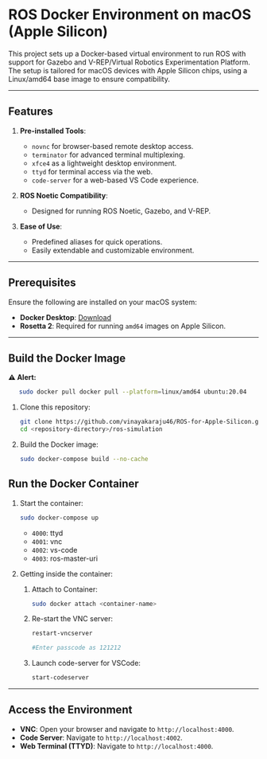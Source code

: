 # ROS Docker Environment on macOS (Apple Silicon)

This project sets up a Docker-based virtual environment to run ROS with support for Gazebo and V-REP/Virtual Robotics Experimentation Platform. The setup is tailored for macOS devices with Apple Silicon chips, using a Linux/amd64 base image to ensure compatibility.

---

## Features

1. **Pre-installed Tools**:
   - `novnc` for browser-based remote desktop access.
   - `terminator` for advanced terminal multiplexing.
   - `xfce4` as a lightweight desktop environment.
   - `ttyd` for terminal access via the web.
   - `code-server` for a web-based VS Code experience.

2. **ROS Noetic Compatibility**:
   - Designed for running ROS Noetic, Gazebo, and V-REP.

3. **Ease of Use**:
   - Predefined aliases for quick operations.
   - Easily extendable and customizable environment.

---

## Prerequisites

Ensure the following are installed on your macOS system:

- **Docker Desktop**: [Download](https://www.docker.com/products/docker-desktop/)
- **Rosetta 2**: Required for running `amd64` images on Apple Silicon.

---

## Build the Docker Image

**⚠️ Alert:**
```bash
   sudo docker pull docker pull --platform=linux/amd64 ubuntu:20.04
```
   

1. Clone this repository:
   ```bash
   git clone https://github.com/vinayakaraju46/ROS-for-Apple-Silicon.git
   cd <repository-directory>/ros-simulation

2. Build the Docker image:
   ```bash
   sudo docker-compose build --no-cache

## Run the Docker Container

1. Start the container:
   ```bash
   sudo docker-compose up
   ```
   - `4000`: ttyd
   - `4001`: vnc
   - `4002`: vs-code
   - `4003`: ros-master-uri
   
2. Getting inside the container:

  
   1. Attach to Container:
      ```bash
      sudo docker attach <container-name>
      
   2. Re-start the VNC server:
      ```bash
      restart-vncserver

      #Enter passcode as 121212
      
   2. Launch code-server for VSCode:
      ```bash
      start-codeserver

  ---
  ## Access the Environment
  - **VNC**: Open your browser and navigate to `http://localhost:4000`.
  - **Code Server**: Navigate to `http://localhost:4002`.
  - **Web Terminal (TTYD)**: Navigate to `http://localhost:4000`.

      

